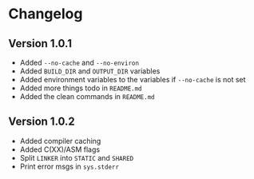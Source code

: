 # Changelog
## Version 1.0.1
- Added `--no-cache` and `--no-environ`
- Added `BUILD_DIR` and `OUTPUT_DIR` variables
- Added environment variables to the variables if `--no-cache` is not set
- Added more things todo in `README.md`
- Added the clean commands in `README.md`

## Version 1.0.2
- Added compiler caching
- Added C(XX)/ASM flags
- Split `LINKER` into `STATIC` and `SHARED`
- Print error msgs in `sys.stderr`
  
  